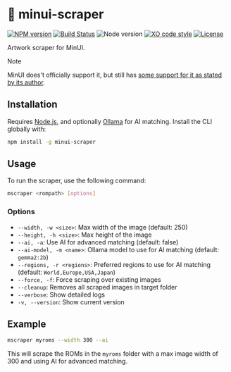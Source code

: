 # 🎨 minui-scraper

[![NPM version](https://img.shields.io/npm/v/minui-scraper.svg)](https://www.npmjs.com/package/minui-scraper)
[![Build Status](https://github.com/sinedied/minui-scraper/workflows/build/badge.svg)](https://github.com/sinedied/minui-scraper/actions)
![Node version](https://img.shields.io/node/v/minui-scraper.svg)
[![XO code style](https://img.shields.io/badge/code_style-XO-5ed9c7.svg)](https://github.com/sindresorhus/xo)
[![License](https://img.shields.io/badge/license-MIT-blue.svg)](LICENSE)

Artwork scraper for MinUI.

> [!NOTE]
> MinUI does't officially support it, but still has [some support for it as stated by its author](https://www.reddit.com/r/SBCGaming/comments/1hycyqx/minui_box_art/).

## Installation

Requires [Node.js](https://nodejs.org/), and optionally [Ollama](https://ollama.com/) for AI matching.
Install the CLI globally with:

```bash
npm install -g minui-scraper
```

## Usage

To run the scraper, use the following command:

```bash
mscraper <rompath> [options]
```

### Options

- `--width, -w <size>`: Max width of the image (default: 250)
- `--height, -h <size>`: Max height of the image
- `--ai, -a`: Use AI for advanced matching (default: false)
- `--ai-model, -m <name>`: Ollama model to use for AI matching (default: `gemma2:2b`)
- `--regions, -r <regions>`: Preferred regions to use for AI matching (default: `World,Europe,USA,Japan`)
- `--force, -f`: Force scraping over existing images
- `--cleanup`: Removes all scraped images in target folder
- `--verbose`: Show detailed logs
- `-v, --version`: Show current version

## Example

```bash
mscraper myroms --width 300 --ai
```

This will scrape the ROMs in the `myroms` folder with a max image width of 300 and using AI for advanced matching.
